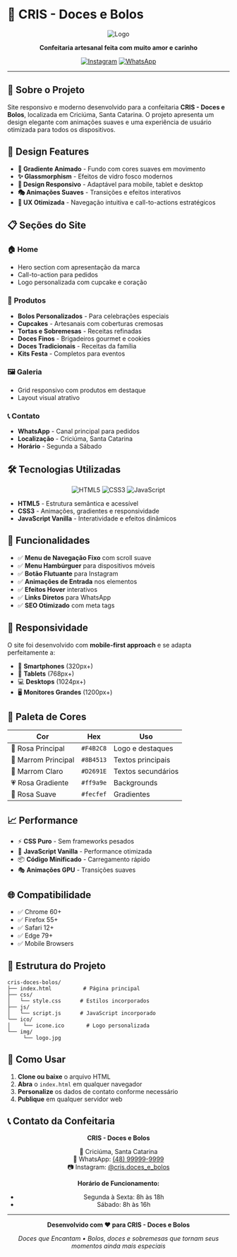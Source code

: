 # 🧁 CRIS - Doces e Bolos

<div align="center">

![Logo](https://img.shields.io/badge/🧁-CRIS%20Bolos%20e%20Doces-F4B2C8?style=for-the-badge&logoColor=8B4513)

**Confeitaria artesanal feita com muito amor e carinho**

[![Instagram](https://img.shields.io/badge/Instagram-@cris.doces__e__bolos-E4405F?style=for-the-badge&logo=instagram&logoColor=white)](https://www.instagram.com/cris.doces_e_bolos_/)
[![WhatsApp](https://img.shields.io/badge/WhatsApp-Faça%20seu%20Pedido-25D366?style=for-the-badge&logo=whatsapp&logoColor=white)](https://wa.me/554896096524)

</div>

---

## 🌟 **Sobre o Projeto**

Site responsivo e moderno desenvolvido para a confeitaria **CRIS - Doces e Bolos**, localizada em Criciúma, Santa Catarina. O projeto apresenta um design elegante com animações suaves e uma experiência de usuário otimizada para todos os dispositivos.

## 🎨 **Design Features**

- **🌈 Gradiente Animado** - Fundo com cores suaves em movimento
- **✨ Glassmorphism** - Efeitos de vidro fosco modernos
- **📱 Design Responsivo** - Adaptável para mobile, tablet e desktop
- **🎭 Animações Suaves** - Transições e efeitos interativos
- **🎯 UX Otimizada** - Navegação intuitiva e call-to-actions estratégicos

## 📋 **Seções do Site**

### 🏠 **Home**
- Hero section com apresentação da marca
- Call-to-action para pedidos
- Logo personalizada com cupcake e coração

### 🍰 **Produtos**
- **Bolos Personalizados** - Para celebrações especiais
- **Cupcakes** - Artesanais com coberturas cremosas
- **Tortas e Sobremesas** - Receitas refinadas
- **Doces Finos** - Brigadeiros gourmet e cookies
- **Doces Tradicionais** - Receitas da família
- **Kits Festa** - Completos para eventos

### 🖼️ **Galeria**
- Grid responsivo com produtos em destaque
- Layout visual atrativo

### 📞 **Contato**
- **WhatsApp** - Canal principal para pedidos
- **Localização** - Criciúma, Santa Catarina
- **Horário** - Segunda a Sábado

## 🛠️ **Tecnologias Utilizadas**

<div align="center">

![HTML5](https://img.shields.io/badge/HTML5-E34F26?style=for-the-badge&logo=html5&logoColor=white)
![CSS3](https://img.shields.io/badge/CSS3-1572B6?style=for-the-badge&logo=css3&logoColor=white)
![JavaScript](https://img.shields.io/badge/JavaScript-F7DF1E?style=for-the-badge&logo=javascript&logoColor=black)

</div>

- **HTML5** - Estrutura semântica e acessível
- **CSS3** - Animações, gradientes e responsividade
- **JavaScript Vanilla** - Interatividade e efeitos dinâmicos

## 🎯 **Funcionalidades**

- ✅ **Menu de Navegação Fixo** com scroll suave
- ✅ **Menu Hambúrguer** para dispositivos móveis
- ✅ **Botão Flutuante** para Instagram
- ✅ **Animações de Entrada** nos elementos
- ✅ **Efeitos Hover** interativos
- ✅ **Links Diretos** para WhatsApp
- ✅ **SEO Otimizado** com meta tags

## 📱 **Responsividade**

O site foi desenvolvido com **mobile-first approach** e se adapta perfeitamente a:

- 📱 **Smartphones** (320px+)
- 📲 **Tablets** (768px+)
- 💻 **Desktops** (1024px+)
- 🖥️ **Monitores Grandes** (1200px+)

## 🎨 **Paleta de Cores**

<div align="center">

| Cor | Hex | Uso |
|-----|-----|-----|
| 🌸 Rosa Principal | `#F4B2C8` | Logo e destaques |
| 🤎 Marrom Principal | `#8B4513` | Textos principais |
| 🧡 Marrom Claro | `#D2691E` | Textos secundários |
| 💗 Rosa Gradiente | `#ff9a9e` | Backgrounds |
| 💖 Rosa Suave | `#fecfef` | Gradientes |

</div>

## 📈 **Performance**

- ⚡ **CSS Puro** - Sem frameworks pesados
- 🚀 **JavaScript Vanilla** - Performance otimizada
- 📦 **Código Minificado** - Carregamento rápido
- 🎭 **Animações GPU** - Transições suaves

## 🌐 **Compatibilidade**

- ✅ Chrome 60+
- ✅ Firefox 55+
- ✅ Safari 12+
- ✅ Edge 79+
- ✅ Mobile Browsers

## 📂 **Estrutura do Projeto**

```
cris-doces-bolos/
├── index.html          # Página principal
├── css/
│   └── style.css      # Estilos incorporados
├── js/
│   └── script.js      # JavaScript incorporado
└── ico/
│    └── icone.ico       # Logo personalizada
└── img/
     └── logo.jpg
```

## 🚀 **Como Usar**

1. **Clone ou baixe** o arquivo HTML
2. **Abra** o `index.html` em qualquer navegador
3. **Personalize** os dados de contato conforme necessário
4. **Publique** em qualquer servidor web

## 📞 **Contato da Confeitaria**

<div align="center">

**CRIS - Doces e Bolos**

📍 Criciúma, Santa Catarina  
📱 WhatsApp: [(48) 99999-9999](https://wa.me/5548999999999)  
📷 Instagram: [@cris.doces_e_bolos](https://www.instagram.com/cris.doces_e_bolos_/)

**Horário de Funcionamento:**
- Segunda à Sexta: 8h às 18h
- Sábado: 8h às 16h

</div>

---

<div align="center">

**Desenvolvido com ❤️ para CRIS - Doces e Bolos**

*Doces que Encantam • Bolos, doces e sobremesas que tornam seus momentos ainda mais especiais*

</div>
